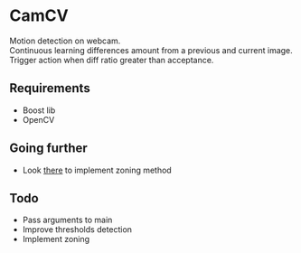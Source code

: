 # CamCV

Motion detection on webcam.  
Continuous learning differences amount from a previous and current image.  
Trigger action when diff ratio greater than acceptance.  

## Requirements

* Boost lib
* OpenCV

## Going further
* Look [there](https://github.com/cedricve/motion-detection) to implement zoning method

## Todo

* Pass arguments to main
* Improve thresholds detection
* Implement zoning